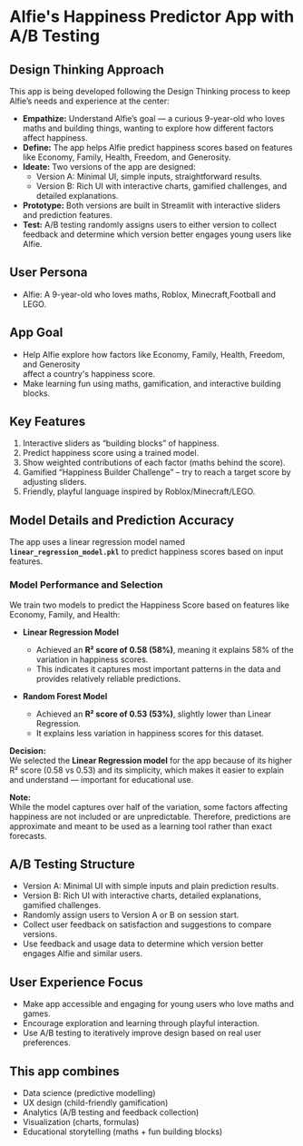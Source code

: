 # Alfie's Happiness Predictor App with A/B Testing

## Design Thinking Approach

This app is being developed following the Design Thinking process to keep Alfie’s needs and experience at the center:

- **Empathize:** Understand Alfie’s goal — a curious 9-year-old who loves maths and building things, wanting to explore how different factors affect happiness.
- **Define:** The app helps Alfie predict happiness scores based on features like Economy, Family, Health, Freedom, and Generosity.
- **Ideate:** Two versions of the app are designed:
  - Version A: Minimal UI, simple inputs, straightforward results.
  - Version B: Rich UI with interactive charts, gamified challenges, and detailed explanations.
- **Prototype:** Both versions are built in Streamlit with interactive sliders and prediction features.
- **Test:** A/B testing randomly assigns users to either version to collect feedback and determine which version better engages young users like Alfie.

## User Persona

- Alfie: A 9-year-old who loves maths, Roblox, Minecraft,Football and LEGO.

## App Goal

- Help Alfie explore how factors like Economy, Family, Health, Freedom, and Generosity  
  affect a country's happiness score.
- Make learning fun using maths, gamification, and interactive building blocks.

## Key Features

1. Interactive sliders as “building blocks” of happiness.
2. Predict happiness score using a trained model.
3. Show weighted contributions of each factor (maths behind the score).
4. Gamified “Happiness Builder Challenge” – try to reach a target score by adjusting sliders.
5. Friendly, playful language inspired by Roblox/Minecraft/LEGO.

## Model Details and Prediction Accuracy

The app uses a linear regression model named **`linear_regression_model.pkl`** to predict happiness scores based on input features.

### Model Performance and Selection

We train two models to predict the Happiness Score based on features like Economy, Family, and Health:

- **Linear Regression Model**

  - Achieved an **R² score of 0.58 (58%)**, meaning it explains 58% of the variation in happiness scores.
  - This indicates it captures most important patterns in the data and provides relatively reliable predictions.

- **Random Forest Model**
  - Achieved an **R² score of 0.53 (53%)**, slightly lower than Linear Regression.
  - It explains less variation in happiness scores for this dataset.

**Decision:**  
We selected the **Linear Regression model** for the app because of its higher R² score (0.58 vs 0.53) and its simplicity, which makes it easier to explain and understand — important for educational use.

**Note:**  
While the model captures over half of the variation, some factors affecting happiness are not included or are unpredictable. Therefore, predictions are approximate and meant to be used as a learning tool rather than exact forecasts.

## A/B Testing Structure

- Version A: Minimal UI with simple inputs and plain prediction results.
- Version B: Rich UI with interactive charts, detailed explanations, gamified challenges.
- Randomly assign users to Version A or B on session start.
- Collect user feedback on satisfaction and suggestions to compare versions.
- Use feedback and usage data to determine which version better engages Alfie and similar users.

## User Experience Focus

- Make app accessible and engaging for young users who love maths and games.
- Encourage exploration and learning through playful interaction.
- Use A/B testing to iteratively improve design based on real user preferences.

## This app combines

- Data science (predictive modelling)
- UX design (child-friendly gamification)
- Analytics (A/B testing and feedback collection)
- Visualization (charts, formulas)
- Educational storytelling (maths + fun building blocks)
